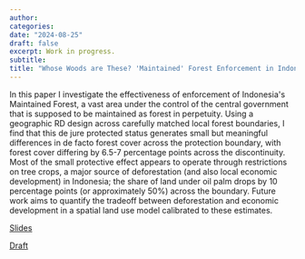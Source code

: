 ```yaml
---
author:
categories:
date: "2024-08-25"
draft: false
excerpt: Work in progress.
subtitle: 
title: "Whose Woods are These? 'Maintained' Forest Enforcement in Indonesia"
---
```


In this paper I investigate the effectiveness of enforcement of Indonesia's Maintained Forest, a vast area under the control of the central government that is supposed to be maintained as forest in perpetuity. Using a geographic RD design across carefully matched local forest boundaries, I find that this de jure protected status generates small but meaningful differences in de facto forest cover across the protection boundary, with forest cover differing by 6.5-7 percentage points across the discontinuity. Most of the small protective effect appears to operate through restrictions on tree crops, a major source of deforestation (and also local economic development) in Indonesia; the share of land under oil palm drops by 10 percentage points (or approximately 50%) across the boundary. Future work aims to quantify the tradeoff between deforestation and economic development in a spatial land use model calibrated to these estimates.

<a class="link f6 f5-l dib pv1 ph2 " href="/research/indonesia_forest/indonesia_forest_rd_slides.pdf" title="Slides">Slides</a>

<a class="link f6 f5-l dib pv1 ph2 " href="/research/indonesia_forest/_indonesia_forest_rd.pdf" title="Draft">Draft</a>

